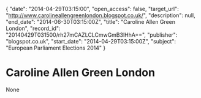 {
  "date": "2014-04-29T03:15:00", 
  "open_access": false, 
  "target_url": "http://www.carolineallengreenlondon.blogspot.co.uk/", 
  "description": null, 
  "end_date": "2014-06-30T03:15:00Z", 
  "title": "Caroline Allen Green London", 
  "record_id": "20140429T031500/rh27mCAZLCLCmwGmB3lHhA==", 
  "publisher": "blogspot.co.uk", 
  "start_date": "2014-04-29T03:15:00Z", 
  "subject": "European Parliament Elections 2014"
}

# Caroline Allen Green London

None